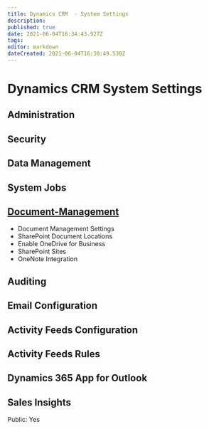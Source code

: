 ```yaml
---
title: Dynamics CRM  - System Settings
description: 
published: true
date: 2021-06-04T16:34:43.927Z
tags: 
editor: markdown
dateCreated: 2021-06-04T16:30:49.530Z
---
```


# Dynamics CRM System Settings
## Administration
## Security
## Data Management
## System Jobs
## [Document-Management](/O365/CRM/System/Document-Management)
- Document Management Settings
- SharePoint Document Locations
- Enable OneDrive for Business
- SharePoint Sites
- OneNote Integration
## Auditing
## Email Configuration
## Activity Feeds Configuration
## Activity Feeds Rules
## Dynamics 365 App for Outlook
## Sales Insights

Public: Yes